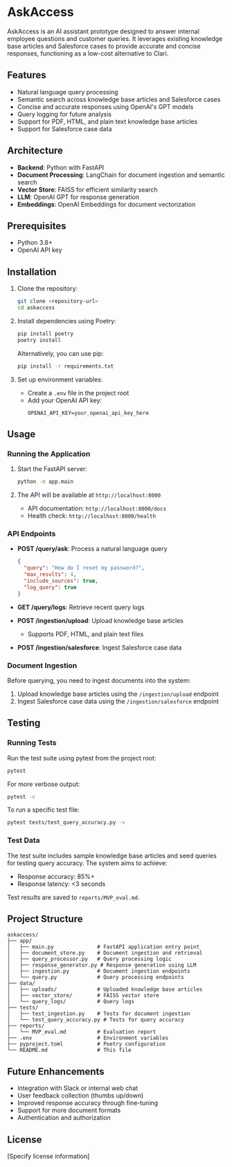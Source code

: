 # AskAccess

AskAccess is an AI assistant prototype designed to answer internal employee questions and customer queries. It leverages existing knowledge base articles and Salesforce cases to provide accurate and concise responses, functioning as a low-cost alternative to Clari.

## Features

- Natural language query processing
- Semantic search across knowledge base articles and Salesforce cases
- Concise and accurate responses using OpenAI's GPT models
- Query logging for future analysis
- Support for PDF, HTML, and plain text knowledge base articles
- Support for Salesforce case data

## Architecture

- **Backend**: Python with FastAPI
- **Document Processing**: LangChain for document ingestion and semantic search
- **Vector Store**: FAISS for efficient similarity search
- **LLM**: OpenAI GPT for response generation
- **Embeddings**: OpenAI Embeddings for document vectorization

## Prerequisites

- Python 3.8+
- OpenAI API key

## Installation

1. Clone the repository:
   ```bash
   git clone <repository-url>
   cd askaccess
   ```

2. Install dependencies using Poetry:
   ```bash
   pip install poetry
   poetry install
   ```

   Alternatively, you can use pip:
   ```bash
   pip install -r requirements.txt
   ```

3. Set up environment variables:
   - Create a `.env` file in the project root
   - Add your OpenAI API key:
     ```
     OPENAI_API_KEY=your_openai_api_key_here
     ```

## Usage

### Running the Application

1. Start the FastAPI server:
   ```bash
   python -m app.main
   ```

2. The API will be available at `http://localhost:8000`
   - API documentation: `http://localhost:8000/docs`
   - Health check: `http://localhost:8000/health`

### API Endpoints

- **POST /query/ask**: Process a natural language query
  ```json
  {
    "query": "How do I reset my password?",
    "max_results": 4,
    "include_sources": true,
    "log_query": true
  }
  ```

- **GET /query/logs**: Retrieve recent query logs

- **POST /ingestion/upload**: Upload knowledge base articles
  - Supports PDF, HTML, and plain text files

- **POST /ingestion/salesforce**: Ingest Salesforce case data

### Document Ingestion

Before querying, you need to ingest documents into the system:

1. Upload knowledge base articles using the `/ingestion/upload` endpoint
2. Ingest Salesforce case data using the `/ingestion/salesforce` endpoint

## Testing

### Running Tests

Run the test suite using pytest from the project root:

```bash
pytest
```

For more verbose output:

```bash
pytest -v
```

To run a specific test file:

```bash
pytest tests/test_query_accuracy.py -v
```

### Test Data

The test suite includes sample knowledge base articles and seed queries for testing query accuracy. The system aims to achieve:

- Response accuracy: 85%+
- Response latency: <3 seconds

Test results are saved to `reports/MVP_eval.md`.

## Project Structure

```
askaccess/
├── app/
│   ├── main.py              # FastAPI application entry point
│   ├── document_store.py    # Document ingestion and retrieval
│   ├── query_processor.py   # Query processing logic
│   ├── response_generator.py # Response generation using LLM
│   ├── ingestion.py         # Document ingestion endpoints
│   └── query.py             # Query processing endpoints
├── data/
│   ├── uploads/             # Uploaded knowledge base articles
│   ├── vector_store/        # FAISS vector store
│   └── query_logs/          # Query logs
├── tests/
│   ├── test_ingestion.py    # Tests for document ingestion
│   └── test_query_accuracy.py # Tests for query accuracy
├── reports/
│   └── MVP_eval.md          # Evaluation report
├── .env                     # Environment variables
├── pyproject.toml           # Poetry configuration
└── README.md                # This file
```

## Future Enhancements

- Integration with Slack or internal web chat
- User feedback collection (thumbs up/down)
- Improved response accuracy through fine-tuning
- Support for more document formats
- Authentication and authorization

## License

[Specify license information]

